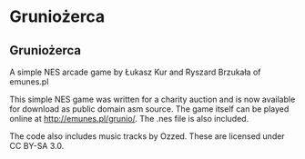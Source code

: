 ﻿# Gruniożerca
Gruniożerca
--
A simple NES arcade game by Łukasz Kur and Ryszard Brzukała of emunes.pl

This simple NES game was written for a charity auction and is now available for download as public domain asm source.
The game itself can be played online at http://emunes.pl/grunio/. The .nes file is also included.

The code also includes music tracks by Ozzed. These are licensed under CC BY-SA 3.0.
